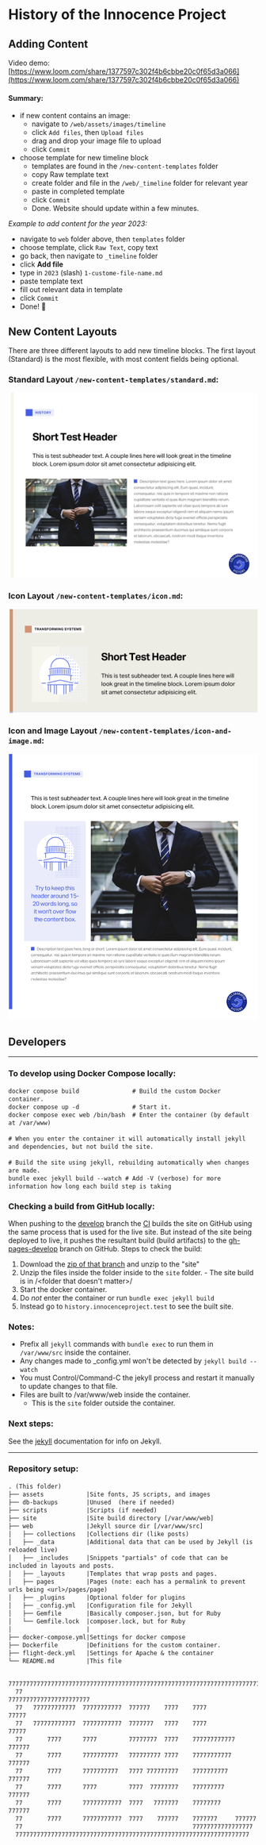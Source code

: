 # History of the Innocence Project

## Adding Content

Video demo: [https://www.loom.com/share/1377597c302f4b6cbbe20c0f65d3a066](https://www.loom.com/share/1377597c302f4b6cbbe20c0f65d3a066)

#### Summary:
- if new content contains an image:
    - navigate to `/web/assets/images/timeline`
    - click `Add files`, then `Upload files`
    - drag and drop your image file to upload
    - click `Commit`
- choose template for new timeline block
    - templates are found in the `/new-content-templates` folder
    - copy Raw template text
    - create folder and file in the `/web/_timeline` folder for relevant year
    - paste in completed template
    - click `Commit` 
    - Done. Website should update within a few minutes.

*Example to add content for the year 2023:*
- navigate to `web` folder above, then `templates` folder
- choose template, click `Raw Text`, copy text
- go back, then navigate to `_timeline` folder
- click **Add file** 
- type in `2023` (slash) `1-custome-file-name.md` 
- paste template text
- fill out relevant data in template
- click `Commit`
- Done! 👏

## New Content Layouts

There are three different layouts to add new timeline blocks. The first layout (Standard) is the most flexible, with most content fields being optional.

### Standard Layout `/new-content-templates/standard.md`:
![Standard Layout](new-content-templates/screenshot-previews/standard.png "Standard Layout screenshot")


### Icon Layout `/new-content-templates/icon.md`:
![Standard Layout](new-content-templates/screenshot-previews/icon.png "Standard Layout screenshot")


### Icon and Image Layout `/new-content-templates/icon-and-image.md`:
![Standard Layout](new-content-templates/screenshot-previews/icon-and-image.png "Standard Layout screenshot")



## Developers
---

### To develop using Docker Compose locally:
```
docker compose build               # Build the custom Docker container.
docker compose up -d               # Start it.
docker compose exec web /bin/bash  # Enter the container (by default at /var/www)

# When you enter the container it will automatically install jekyll and dependencies, but not build the site. 

# Build the site using jekyll, rebuilding automatically when changes are made.
bundle exec jekyll build --watch # Add -V (verbose) for more information how long each build step is taking
```

### Checking a build from GitHub locally:

When pushing to the [develop](https://github.com/ten7/history.innocenceproject.org/tree/develop) branch the [CI](.github/workflows/deployment.yml) builds the site on GitHub using the same process that is used for the live site. But instead of the site being deployed to live, it pushes the resultant build (build artifacts) to the [gh-pages-develop](https://github.com/ten7/history.innocenceproject.org/tree/gh-pages-develop) branch on GitHub. 
Steps to check the build:
  1. Download the [zip of that branch](https://github.com/ten7/history.innocenceproject.org/archive/refs/heads/gh-pages-develop.zip) and unzip to the "site"
  2. Unzip the files inside the folder inside to the `site` folder.
    - The site build is in <zip file>/<folder that doesn't matter>/<here>
  3. Start the docker container.
  4. Do _not_ enter the container or run `bundle exec jekyll build`
  5. Instead go to `history.innocenceproject.test` to see the built site.
  
### Notes: 
- Prefix all `jekyll` commands with `bundle exec` to run them in `/var/www/src` inside the container. 
- Any changes made to _config.yml won't be detected by `jekyll build --watch`
 - You must Control/Command-C the jekyll process and restart it manually to update changes to that file.
 - Files are built to /var/www/web inside the container. 
   - This is the `site` folder outside the container.

### Next steps:
See the [jekyll](https://jekyllrb.com/docs/) documentation for info on Jekyll.

---
### Repository setup:
```
. (This folder)       
├── assets            |Site fonts, JS scripts, and images
├── db-backups        |Unused  (here if needed)
├── scripts           |Scripts (if needed)        
├── site              |Site build directory [/var/www/web]
├── web               |Jekyll source dir [/var/www/src]
│   ├── collections   |Collections dir (like posts)
│   ├── _data         |Additional data that can be used by Jekyll (is reloaded live)
│   ├── _includes     |Snippets "partials" of code that can be included in layouts and posts.
│   ├── _layouts      |Templates that wrap posts and pages.
│   ├── pages         |Pages (note: each has a permalink to prevent urls being <url>/pages/page)
│   ├── _plugins      |Optional folder for plugins
│   ├── _config.yml   |Configuration file for Jekyll
│   ├── Gemfile       |Basically composer.json, but for Ruby
│   └── Gemfile.lock  |composer.lock, but for Ruby
│                     |
├── docker-compose.yml|Settings for docker compose
├── Dockerfile        |Definitions for the custom container.
├── flight-deck.yml   |Settings for Apache & the container
└── README.md         |This file
```

```
  7777777777777777777777777777777777777777777777777777777777777777777777777
  77                                                77777777777777777777777
  77   777777777777  77777777777  777777    7777    7777              77777
  77   777777777777  77777777777  7777777   7777    7777              77777
  77       7777      7777         77777777  7777    777777777777     777777
  77       7777      7777777777   777777777 7777    77777777777     777777
  77       7777      7777777777   7777 777777777    7777777777     777777
  77       7777      7777         7777  77777777    777777777     777777
  77       7777      77777777777  7777   7777777    77777777     777777
  77       7777      77777777777  7777    777777    7777777     777777
  77                                                77777777777777777
  777777777777777777777777777777777777777777777777777777777777777777
```
